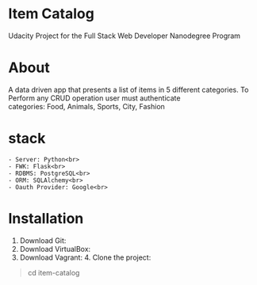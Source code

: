 # Item Catalog
Udacity Project for the Full Stack Web Developer Nanodegree Program
# About
A data driven app that presents a list of items in 5 different categories. To Perform any CRUD operation user must authenticate<br>
categories: Food, Animals, Sports, City, Fashion 
# stack
	- Server: Python<br>
	- FWK: Flask<br>
	- RDBMS: PostgreSQL<br>
	- ORM: SQLAlchemy<br>
	- Oauth Provider: Google<br>
# Installation
1. Download Git:
2. Download VirtualBox:
3. Download Vagrant:
	4. Clone the project:
> cd item-catalog 

